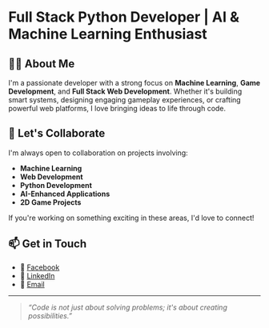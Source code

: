 # Full Stack Python Developer | AI & Machine Learning Enthusiast

## 👨‍💻 About Me
I'm a passionate developer with a strong focus on **Machine Learning**, **Game Development**, and **Full Stack Web Development**. Whether it's building smart systems, designing engaging gameplay experiences, or crafting powerful web platforms, I love bringing ideas to life through code.

## 🤝 Let's Collaborate
I'm always open to collaboration on projects involving:
- **Machine Learning**
- **Web Development**
- **Python Development**
- **AI-Enhanced Applications**
- **2D Game Projects**

If you're working on something exciting in these areas, I'd love to connect!

## 📫 Get in Touch
- 📘 [Facebook](https://facebook.com/brianshiroe)
- 💼 [LinkedIn](https://linkedin.com/in/brianshiroe)
- 📧 [Email](mailto:brianshiroe@gmail.com)

---

> _“Code is not just about solving problems; it's about creating possibilities.”_

<!---
BrianShiroe/BrianShiroe is a ✨ special ✨ repository because its `README.md` (this file) appears on your GitHub profile.
You can click the Preview link to take a look at your changes.
--->
